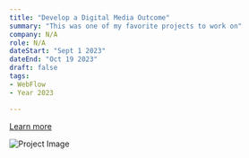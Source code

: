 ```yaml
---
title: "Develop a Digital Media Outcome"
summary: "This was one of my favorite projects to work on"
company: N/A
role: N/A
dateStart: "Sept 1 2023"
dateEnd: "Oct 19 2023"
draft: false
tags:
- WebFlow
- Year 2023

---
```


[Learn more](https://huskynz-my.sharepoint.com/:w:/g/personal/peter_husky_nz/EZbs4uc5tRhKvlEcg0QsVQoBjYfiTc0paqqb1F451mHzDw?e=vmRii7)

![Project Image](https://serv.husky.nz/peter-port/Screenshot_20231108_101413.png)
